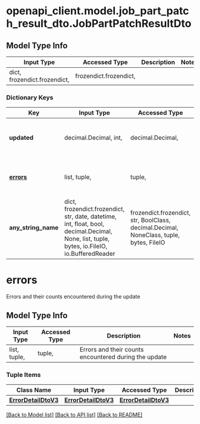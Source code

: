 # openapi_client.model.job_part_patch_result_dto.JobPartPatchResultDto

## Model Type Info
Input Type | Accessed Type | Description | Notes
------------ | ------------- | ------------- | -------------
dict, frozendict.frozendict,  | frozendict.frozendict,  |  | 

### Dictionary Keys
Key | Input Type | Accessed Type | Description | Notes
------------ | ------------- | ------------- | ------------- | -------------
**updated** | decimal.Decimal, int,  | decimal.Decimal,  | Number of successfully updated job parts | [optional] value must be a 32 bit integer
**[errors](#errors)** | list, tuple,  | tuple,  | Errors and their counts encountered during the update | [optional] 
**any_string_name** | dict, frozendict.frozendict, str, date, datetime, int, float, bool, decimal.Decimal, None, list, tuple, bytes, io.FileIO, io.BufferedReader | frozendict.frozendict, str, BoolClass, decimal.Decimal, NoneClass, tuple, bytes, FileIO | any string name can be used but the value must be the correct type | [optional]

# errors

Errors and their counts encountered during the update

## Model Type Info
Input Type | Accessed Type | Description | Notes
------------ | ------------- | ------------- | -------------
list, tuple,  | tuple,  | Errors and their counts encountered during the update | 

### Tuple Items
Class Name | Input Type | Accessed Type | Description | Notes
------------- | ------------- | ------------- | ------------- | -------------
[**ErrorDetailDtoV3**](ErrorDetailDtoV3.md) | [**ErrorDetailDtoV3**](ErrorDetailDtoV3.md) | [**ErrorDetailDtoV3**](ErrorDetailDtoV3.md) |  | 

[[Back to Model list]](../../README.md#documentation-for-models) [[Back to API list]](../../README.md#documentation-for-api-endpoints) [[Back to README]](../../README.md)

